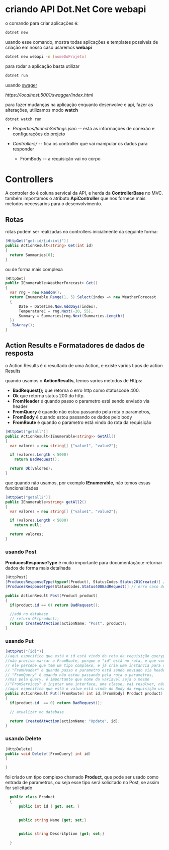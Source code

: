 # criando API Dot.Net Core webapi

o comando para criar aplicações é:

~~~bash
dotnet new
~~~

usando esse comando, mostra todas aplicações e templates possiveis de criação em nosso caso usaremos **webapi**

~~~bash
dotnet new webapi -n [nomeDoProjeto]
~~~


para rodar a aplicação basta utilizar

~~~bash
dotnet run
~~~

usando [swager](https://localhost:5001/swagger/index.html)

*https://localhost:5001/swagger/index.html*

para fazer mudanças na aplicação enquanto desenvolve e api, fazer as alterações, utilizamos modo **watch**

~~~bash
dotnet watch run
~~~

- *Properties/launchSettings.json* --  está as informações de conexão e configurações do projeto

- *Controllers/* -- fica os controller que vai manipular os dados para responder

  - FromBody -- a requisição vai no corpo


# Controllers

  A controler do é coluna servical da API, e herda da **ControllerBase** no MVC.
  também importamos o atributo **ApiController** que nos fornece mais metodos necessarios para o desenvolvimento.

  ## Rotas

  rotas podem ser realizadas no controllers inicialmente da seguinte forma:

  ~~~c#
  [HttpGet("get-id/{id:int}")]
  public ActionResult<string> Get(int id)
  {
    return Summaries[0];
  }
  ~~~

  ou de forma mais complexa


  ~~~c#
  [HttpGet]
  public IEnumerable<WeatherForecast> Get()
  {
    var rng = new Random();
    return Enumerable.Range(1, 5).Select(index => new WeatherForecast
    {
        Date = DateTime.Now.AddDays(index),
        TemperatureC = rng.Next(-20, 55),
        Summary = Summaries[rng.Next(Summaries.Length)]
    })
    .ToArray();
  }
  ~~~

  ## Action Results e Formatadores de dados de resposta

  o Action Results é o resultado de uma Action, e existe varios tipos de action Results

  quando usamos o **ActionResults**, temos varios metodos de Https:

  - **BadRequest();** que retorna o erro http como statuscode 400.
  - **Ok** que retorna status 200 do http.
  - **FromHeader** é quando passo o parametro está sendo enviado via header
  - **FromQuery** é quando não estou passando pela rota o parametros, 
  - **FromBody** é quando estou passando os dados pelo body
  - **FromRoute** é quando o parametro está vindo do rota da requisição

  ~~~c#
  [HttpGet("getall")]
  public ActionResult<IEnumerable<string>> GetAll()
  {
    var valores = new string[] {"value1", "value2"};

    if (valores.Length < 5000)
      return BadRequest();

    return Ok(valores);
  }
  ~~~

  que quando não usamos, por exemplo **IEnumerable**, não temos essas funcionalidades

  ~~~c#
  [HttpGet("getall2")]
  public IEnumerable<string> getAll2()
  {
    var valores = new string[] {"value1", "value2"};

    if (valores.Length < 5000)
      return null;

    return valores;
  }
  ~~~

  ### usando Post

  **ProducesResponseType** é muito importante para documentação,e retornar dados de forma mais detalhada

  ~~~c#
  [HttpPost]
  [ProducesResponseType(typeof(Product), StatusCodes.Status201Created)] //usado para criação, insert
  [ProducesResponseType(StatusCodes.Status400BadRequest)] // erro caso de errado
  
  public ActionResult Post(Product product)
  {
    if(product.id == 0) return BadRequest();

    //add no database
    // return Ok(product);
    return CreatedAtAction(actionName: "Post", product);
  }
  ~~~

  ### usando Put

  ~~~c#
  [HttpPut("{id}")]
  //aqui especifico que está o id está vindo do rota da requisição queryparams
  //não preciso marcar o FromRoute, porque o "id" está no rota, e que vou receber é mesmo nome 
  // ele percebe que tem um tipo complexo, e já cria uma instancia para você da class Product
  // "FromHeader" é quando passo o parametro está sendo enviado via header
  // "FromQuery" é quando não estou passando pela rota o parametros, 
  //mas pela query, é importante que nome da variavel seja o mesmo
  //"FromServices" é injetar uma interface, uma classe, vai resolver, não faz parte do http, mas sim do ASP.Net Core
  //aqui especifico que está o value está vindo do Body da requisição usando "FromBody"
  public ActionResult Put([FromRoute] int id,[FromBody] Product product)
  {
    if(product.id  == 0) return BadRequest();

    // atualizar no database

    return CreatedAtAction(actionName: "Update", id);
  }
  ~~~

  ### usando Delete
  ~~~c#
  [HttpDelete]
  public void Delete([FromQuery] int id)
  {

  }
  ~~~

  foi criado um tipo complexo chamado **Product**, que pode ser usado como entrada de parametros, ou seja esse tipo será solicitado no Post, se assim for solicitado

  ~~~c#
    public class Product
    {
        public int id { get; set; }

        
        public string Name {get; set;}

        
        public string Descritption {get; set;}

    } 
  ~~~